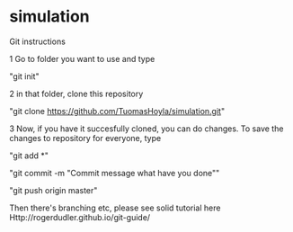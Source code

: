 # simulation

Git instructions

1 Go to folder you want to use and type

"git init"

2 in that folder, clone this repository

"git clone https://github.com/TuomasHoyla/simulation.git"

3 Now, if you have it succesfully cloned, you can do changes. To save the changes to repository for everyone, type


"git add *"


"git commit -m "Commit message what have you done""


"git push origin master"

Then there's branching etc, please see solid tutorial here
Http://rogerdudler.github.io/git-guide/
